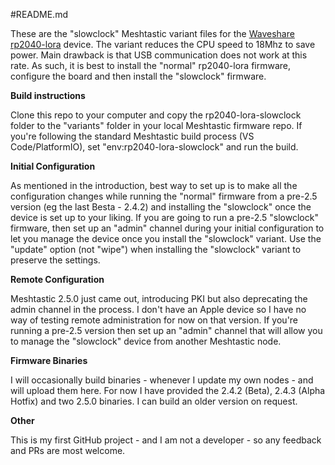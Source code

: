 #README.md

These are the "slowclock" Meshtastic variant files for the [Waveshare rp2040-lora](https://www.waveshare.com/rp2040-lora.htm) device. The variant  reduces the CPU speed to 18Mhz to save power. Main drawback is that USB communication does not work at this rate. As such, it is best to install the "normal" rp2040-lora firmware, configure the board and then install the "slowclock" firmware.


**Build instructions**

Clone this repo to your computer and copy the rp2040-lora-slowclock folder to the "variants" folder in your local Meshtastic firmware repo. If you're following the standard Meshtastic build process (VS Code/PlatformIO), set "env:rp2040-lora-slowclock" and run the build.


**Initial Configuration**

As mentioned in the introduction, best way to set up is to make all the configuration changes while running the "normal" firmware from a pre-2.5 version (eg the last Besta - 2.4.2) and installing the "slowclock" once the device is set up to your liking. If you are going to run a pre-2.5 "slowclock" firmware, then set up an "admin" channel during your initial configuration to let you manage the device once you install the "slowclock" variant. Use the "update" option (not "wipe") when installing the "slowclock" variant to preserve the settings.


**Remote Configuration**

Meshtastic 2.5.0 just came out, introducing PKI but also deprecating the admin channel in the process. I don't have an Apple device so I have no way of testing remote administration for now on that version. If you're running a pre-2.5 version then set up an "admin" channel that will allow you to manage the "slowclock" device from another Meshtastic node.


**Firmware Binaries**

I will occasionally build binaries - whenever I update my own nodes - and will upload them here. For now I have provided the 2.4.2 (Beta), 2.4.3 (Alpha Hotfix) and two 2.5.0 binaries. I can build an older version on request.


**Other**

This is my first GitHub project - and I am not a developer - so any feedback and PRs are most welcome.

